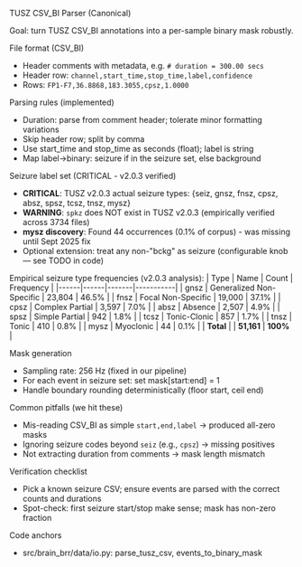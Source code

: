 TUSZ CSV_BI Parser (Canonical)

Goal: turn TUSZ CSV_BI annotations into a per-sample binary mask robustly.

File format (CSV_BI)

- Header comments with metadata, e.g. `# duration = 300.00 secs`
- Header row: `channel,start_time,stop_time,label,confidence`
- Rows: `FP1-F7,36.8868,183.3055,cpsz,1.0000`

Parsing rules (implemented)

- Duration: parse from comment header; tolerate minor formatting variations
- Skip header row; split by comma
- Use start_time and stop_time as seconds (float); label is string
- Map label→binary: seizure if in the seizure set, else background

Seizure label set (CRITICAL - v2.0.3 verified)

- **CRITICAL**: TUSZ v2.0.3 actual seizure types: {seiz, gnsz, fnsz, cpsz, absz, spsz, tcsz, tnsz, mysz}
- **WARNING**: `spkz` does NOT exist in TUSZ v2.0.3 (empirically verified across 3734 files)
- **mysz discovery**: Found 44 occurrences (0.1% of corpus) - was missing until Sept 2025 fix
- Optional extension: treat any non-"bckg" as seizure (configurable knob — see TODO in code)

Empirical seizure type frequencies (v2.0.3 analysis):
| Type | Name | Count | Frequency |
|------|------|-------|-----------|
| gnsz | Generalized Non-Specific | 23,804 | 46.5% |
| fnsz | Focal Non-Specific | 19,000 | 37.1% |
| cpsz | Complex Partial | 3,597 | 7.0% |
| absz | Absence | 2,507 | 4.9% |
| spsz | Simple Partial | 942 | 1.8% |
| tcsz | Tonic-Clonic | 857 | 1.7% |
| tnsz | Tonic | 410 | 0.8% |
| mysz | Myoclonic | 44 | 0.1% |
| **Total** | | **51,161** | **100%** |

Mask generation

- Sampling rate: 256 Hz (fixed in our pipeline)
- For each event in seizure set: set mask[start:end] = 1
- Handle boundary rounding deterministically (floor start, ceil end)

Common pitfalls (we hit these)

- Mis-reading CSV_BI as simple `start,end,label` → produced all-zero masks
- Ignoring seizure codes beyond `seiz` (e.g., `cpsz`) → missing positives
- Not extracting duration from comments → mask length mismatch

Verification checklist

- Pick a known seizure CSV; ensure events are parsed with the correct counts and durations
- Spot-check: first seizure start/stop make sense; mask has non-zero fraction

Code anchors

- src/brain_brr/data/io.py: parse_tusz_csv, events_to_binary_mask

